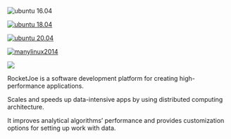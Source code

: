 ![ubuntu 16.04](https://github.com/cyberduckninja/RocketJoe/workflows/ubuntu%2016.04/badge.svg)

[![ubuntu 18.04](https://github.com/duckstax/RocketJoe/actions/workflows/ubuntu_18_04.yaml/badge.svg)](https://github.com/duckstax/RocketJoe/actions/workflows/ubuntu_18_04.yaml)

[![ubuntu 20.04](https://github.com/duckstax/RocketJoe/actions/workflows/ubuntu_20_04.yaml/badge.svg)](https://github.com/duckstax/RocketJoe/actions/workflows/ubuntu_20_04.yaml)

[![manylinux2014](https://github.com/duckstax/RocketJoe/actions/workflows/manylinux2014.yml/badge.svg)](https://github.com/duckstax/RocketJoe/actions/workflows/manylinux2014.yml)

![](https://github-actions.40ants.com/duckstax/RocketJoe/matrix.svg?only=manylinux2014.build-wheel)

RocketJoe is a software development platform for creating high-performance applications. 

Scales and speeds up data-intensive apps by using distributed computing architecture. 

It improves analytical algorithms’ performance and provides customization options for setting up work with data.
